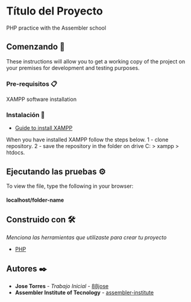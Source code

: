 # Título del Proyecto

PHP practice with the Assembler school


## Comenzando 🚀

These instructions will allow you to get a working copy of the project on your premises for development and testing purposes.



### Pre-requisitos 📋

XAMPP software installation



### Instalación 🔧

- [Guide to install XAMPP](https://www.php.net/manual/es/intro-whatcando.php)

When you have installed XAMPP follow the steps below.
1 - clone repository.
2 - save the repository in the folder on drive C: > xampp > htdocs.



## Ejecutando las pruebas ⚙️

To view the file, type the following in your browser:

#### localhost/folder-name




## Construido con 🛠️

_Menciona las herramientas que utilizaste para crear tu proyecto_

* [PHP](https://www.php.net/) 




## Autores ✒️

* **Jose Torres** - *Trabajo Inicial* - [88jose](https://github.com/88jose)
* **Assembler Institute of Tecnology** - [assembler-institute](https://github.com/assembler-institute)



